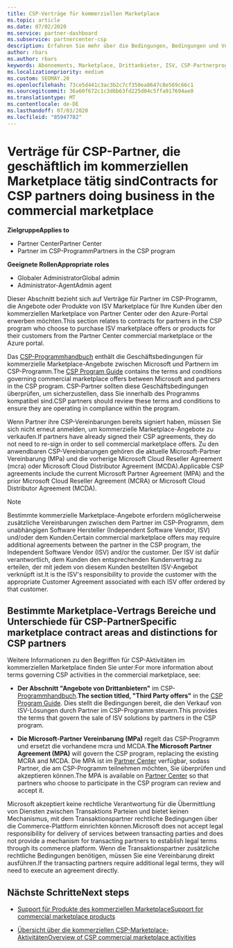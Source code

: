 ```yaml
---
title: CSP-Verträge für kommerziellen Marketplace
ms.topic: article
ms.date: 07/02/2020
ms.service: partner-dashboard
ms.subservice: partnercenter-csp
description: Erfahren Sie mehr über die Bedingungen, Bedingungen und Verträge für Abonnements von ISV-Produkten von Drittanbietern, die von CSP-Partnern im kommerziellen Marketplace erworben wurden.
author: rbars
ms.author: rbars
keywords: Abonnements, Marketplace, Drittanbieter, ISV, CSP-Partnerprogramm, Verträge, verkaufen, kaufen,
ms.localizationpriority: medium
ms.custom: SEOMAY.20
ms.openlocfilehash: 73ce5d441c3ac3b2c7cf350ea8647c8e569c66c1
ms.sourcegitcommit: 36a60f672c1c3d6b63fd225d04c5ffa917694ae0
ms.translationtype: MT
ms.contentlocale: de-DE
ms.lasthandoff: 07/03/2020
ms.locfileid: "85947782"
---
```

# <a name="contracts-for-csp-partners-doing-business-in-the-commercial-marketplace"></a><span data-ttu-id="0137b-104">Verträge für CSP-Partner, die geschäftlich im kommerziellen Marketplace tätig sind</span><span class="sxs-lookup"><span data-stu-id="0137b-104">Contracts for CSP partners doing business in the commercial marketplace</span></span>

<span data-ttu-id="0137b-105">**Zielgruppe**</span><span class="sxs-lookup"><span data-stu-id="0137b-105">**Applies to**</span></span>

- <span data-ttu-id="0137b-106">Partner Center</span><span class="sxs-lookup"><span data-stu-id="0137b-106">Partner Center</span></span>
- <span data-ttu-id="0137b-107">Partner im CSP-Programm</span><span class="sxs-lookup"><span data-stu-id="0137b-107">Partners in the CSP program</span></span>

<span data-ttu-id="0137b-108">**Geeignete Rollen**</span><span class="sxs-lookup"><span data-stu-id="0137b-108">**Appropriate roles**</span></span>

- <span data-ttu-id="0137b-109">Globaler Administrator</span><span class="sxs-lookup"><span data-stu-id="0137b-109">Global admin</span></span>
- <span data-ttu-id="0137b-110">Administrator-Agent</span><span class="sxs-lookup"><span data-stu-id="0137b-110">Admin agent</span></span>

<span data-ttu-id="0137b-111">Dieser Abschnitt bezieht sich auf Verträge für Partner im CSP-Programm, die Angebote oder Produkte von ISV Marketplace für Ihre Kunden über den kommerziellen Marketplace von Partner Center oder den Azure-Portal erwerben möchten.</span><span class="sxs-lookup"><span data-stu-id="0137b-111">This section relates to contracts for partners in the CSP program who choose to purchase ISV marketplace offers or products for their customers from the Partner Center commercial marketplace or the Azure portal.</span></span>

<span data-ttu-id="0137b-112">Das [CSP-Programmhandbuch](https://go.microsoft.com/fwlink/p/?LinkId=617100) enthält die Geschäftsbedingungen für kommerzielle Marketplace-Angebote zwischen Microsoft und Partnern im CSP-Programm.</span><span class="sxs-lookup"><span data-stu-id="0137b-112">The [CSP Program Guide](https://go.microsoft.com/fwlink/p/?LinkId=617100) contains the terms and conditions governing commercial marketplace offers between Microsoft and partners in the CSP program.</span></span> <span data-ttu-id="0137b-113">CSP-Partner sollten diese Geschäftsbedingungen überprüfen, um sicherzustellen, dass Sie innerhalb des Programms kompatibel sind.</span><span class="sxs-lookup"><span data-stu-id="0137b-113">CSP partners should review these terms and conditions to ensure they are operating in compliance within the program.</span></span>  

<span data-ttu-id="0137b-114">Wenn Partner ihre CSP-Vereinbarungen bereits signiert haben, müssen Sie sich nicht erneut anmelden, um kommerzielle Marketplace-Angebote zu verkaufen.</span><span class="sxs-lookup"><span data-stu-id="0137b-114">If partners have already signed their CSP agreements, they do not need to re-sign in order to sell commercial marketplace offers.</span></span> <span data-ttu-id="0137b-115">Zu den anwendbaren CSP-Vereinbarungen gehören die aktuelle Microsoft-Partner Vereinbarung (MPa) und die vorherige Microsoft Cloud Reseller Agreement (mcra) oder Microsoft Cloud Distributor Agreement (MCDA).</span><span class="sxs-lookup"><span data-stu-id="0137b-115">Applicable CSP agreements include the current Microsoft Partner Agreement (MPA) and the prior Microsoft Cloud Reseller Agreement (MCRA) or Microsoft Cloud Distributor Agreement (MCDA).</span></span>

>[!NOTE]
> <span data-ttu-id="0137b-116">Bestimmte kommerzielle Marketplace-Angebote erfordern möglicherweise zusätzliche Vereinbarungen zwischen dem Partner im CSP-Programm, dem unabhängigen Software Hersteller (Independent Software Vendor, ISV) und/oder dem Kunden.</span><span class="sxs-lookup"><span data-stu-id="0137b-116">Certain commercial marketplace offers may require additional agreements between the partner in the CSP program, the Independent Software Vendor (ISV) and/or the customer.</span></span> <span data-ttu-id="0137b-117">Der ISV ist dafür verantwortlich, dem Kunden den entsprechenden Kundenvertrag zu erteilen, der mit jedem von diesem Kunden bestellten ISV-Angebot verknüpft ist.</span><span class="sxs-lookup"><span data-stu-id="0137b-117">It is the ISV's responsibility to provide the customer with the appropriate Customer Agreement associated with each ISV offer ordered by that customer.</span></span>

## <a name="specific-marketplace-contract-areas-and-distinctions-for-csp-partners"></a><span data-ttu-id="0137b-118">Bestimmte Marketplace-Vertrags Bereiche und Unterschiede für CSP-Partner</span><span class="sxs-lookup"><span data-stu-id="0137b-118">Specific marketplace contract areas and distinctions for CSP partners</span></span>

<span data-ttu-id="0137b-119">Weitere Informationen zu den Begriffen für CSP-Aktivitäten im kommerziellen Marketplace finden Sie unter:</span><span class="sxs-lookup"><span data-stu-id="0137b-119">For more information about terms governing CSP activities in the commercial marketplace, see:</span></span>

- <span data-ttu-id="0137b-120">**Der Abschnitt "Angebote von Drittanbietern"** im CSP- [Programmhandbuch](https://go.microsoft.com/fwlink/p/?LinkId=617100).</span><span class="sxs-lookup"><span data-stu-id="0137b-120">**The section titled, "Third Party offers"** in the [CSP Program Guide](https://go.microsoft.com/fwlink/p/?LinkId=617100).</span></span> <span data-ttu-id="0137b-121">Dies stellt die Bedingungen bereit, die den Verkauf von ISV-Lösungen durch Partner im CSP-Programm steuern.</span><span class="sxs-lookup"><span data-stu-id="0137b-121">This provides the terms that govern the sale of ISV solutions by partners in the CSP program.</span></span>

- <span data-ttu-id="0137b-122">**Die Microsoft-Partner Vereinbarung (MPa)** regelt das CSP-Programm und ersetzt die vorhandene mcra und MCDA.</span><span class="sxs-lookup"><span data-stu-id="0137b-122">**The Microsoft Partner Agreement (MPA)** will govern the CSP program, replacing the existing MCRA and MCDA.</span></span> <span data-ttu-id="0137b-123">Die MPA ist im [Partner Center](https://partner.microsoft.com/pcv/dashboard/overview) verfügbar, sodass Partner, die am CSP-Programm teilnehmen möchten, Sie überprüfen und akzeptieren können.</span><span class="sxs-lookup"><span data-stu-id="0137b-123">The MPA is available on [Partner Center](https://partner.microsoft.com/pcv/dashboard/overview) so that partners who choose to participate in the CSP program can review and accept it.</span></span>
  
<span data-ttu-id="0137b-124">Microsoft akzeptiert keine rechtliche Verantwortung für die Übermittlung von Diensten zwischen Transaktions Parteien und bietet keinen Mechanismus, mit dem Transaktionspartner rechtliche Bedingungen über die Commerce-Plattform einrichten können.</span><span class="sxs-lookup"><span data-stu-id="0137b-124">Microsoft does not accept legal responsibility for delivery of services between transacting parties and does not provide a mechanism for transacting partners to establish legal terms through its commerce platform.</span></span> <span data-ttu-id="0137b-125">Wenn die Transaktionspartner zusätzliche rechtliche Bedingungen benötigen, müssen Sie eine Vereinbarung direkt ausführen.</span><span class="sxs-lookup"><span data-stu-id="0137b-125">If the transacting partners require additional legal terms, they will need to execute an agreement directly.</span></span>

## <a name="next-steps"></a><span data-ttu-id="0137b-126">Nächste Schritte</span><span class="sxs-lookup"><span data-stu-id="0137b-126">Next steps</span></span>

- [<span data-ttu-id="0137b-127">Support für Produkte des kommerziellen Marketplace</span><span class="sxs-lookup"><span data-stu-id="0137b-127">Support for commercial marketplace products</span></span>](csp-commercial-marketplace-support.md)

- [<span data-ttu-id="0137b-128">Übersicht über die kommerziellen CSP-Marketplace-Aktivitäten</span><span class="sxs-lookup"><span data-stu-id="0137b-128">Overview of CSP commercial marketplace activities</span></span>](csp-commercial-marketplace-overview.md)
